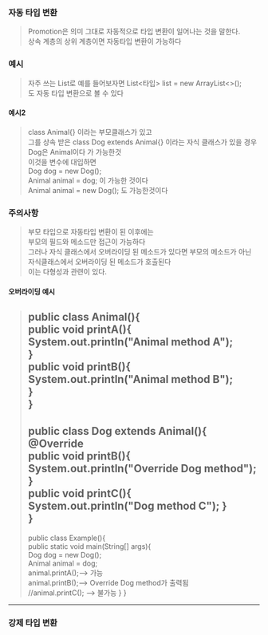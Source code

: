### 자동 타입 변환
> Promotion은 의미 그대로 자동적으로 타입 변환이 일어나는 것을 말한다.  
> 상속 계층의 상위 계층이면 자동타입 변환이 가능하다

### 예시
> 자주 쓰는 List로 예를 들어보자면
> List<타입> list = new ArrayList<>();  
> 도 자동 타입 변환으로 볼 수 있다

#### 예시2
> class Animal{} 이라는 부모클래스가 있고  
> 그를 상속 받은 class Dog extends Animal{} 이라는 자식 클래스가 있을 경우  
> Dog은 Animal이다 가 가능한것  
> 이것을 변수에 대입하면  
> Dog dog = new Dog();  
> Animal animal = dog; 이 가능한 것이다  
> Animal animal = new Dog(); 도 가능한것이다

### 주의사항
> 부모 타입으로 자동타입 변환이 된 이후에는  
> 부모의 필드와 메소드만 접근이 가능하다  
> 그러나 자식 클래스에서 오버라이딩 된 메소드가 있다면  부모의 메소드가 아닌  
> 자식클래스에서 오버라이딩 된 메소드가 호출된다  
> 이는 다형성과 관련이 있다.

#### 오버라이딩 예시
> public class Animal(){  
> 	public void printA(){  
> 		System.out.println("Animal method A");  
> 	}  
> 	public void printB(){  
> 		System.out.println("Animal method B");  
> 	}   
> }   
> ---
> public class Dog extends Animal(){
> 	@Override  
> 	public void printB(){  
> 		System.out.println("Override Dog method");  
> 	}  
> 	public void printC(){  
> 		System.out.println("Dog method C");
> 	}  
> }  
> ---
>public class Example(){  
>	public static void main(String\[] args){  
>		Dog dog = new Dog();  
>		Animal animal = dog;  
>		animal.printA();--> 가능  
>		animal.printB();--> Override Dog method가 출력됨  
>		//animal.printC(); --> 불가능
>	}
>} 

---

### 강제 타입 변환


